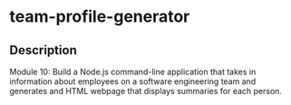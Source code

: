 # team-profile-generator

## Description
Module 10: Build a Node.js command-line application that takes in information about employees on a software engineering team and generates and HTML webpage that displays summaries for each person. 
